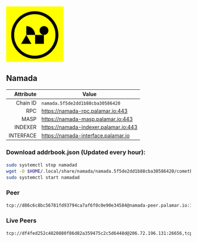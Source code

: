 ![Logo](https://raw.githubusercontent.com/Pa1amar/mainnets/refs/heads/main/namada/logo.png)
## Namada
| Attribute | Value |
|----------:|-------|
| Chain ID         | `namada.5f5de2dd1b88cba30586420` |
| RPC  | https://namada-rpc.palamar.io:443 |
| MASP  | https://namada-masp.palamar.io:443 |
| INDEXER | https://namada-indexer.palamar.io:443 |
| INTERFACE | https://namada-interface.palamar.io |

### Download addrbook.json (Updated every hour):
```bash
sudo systemctl stop namadad
wget -O $HOME/.local/share/namada/namada.5f5de2dd1b88cba30586420/cometbft/config/addrbook.json https://storage.palamar.io/mainnet/namada/addrbook.json
sudo systemctl start namadad
```
### Peer
```bash
tcp://d86c6c8bc56781fd93794ca7af6f0c0e90e34584@namada-peer.palamar.io:16656
```



















































































































































































































































































































































































































































































































































### Live Peers
```
tcp://df4fed252c4820880f86d82a359475c2c5d6448d@206.72.196.131:26656,tcp://0834884bad0e0e4a21e8dc2a1df753a2887a5900@46.250.254.58:26656,tcp://1cb0c9813db48396b31976443a1cd88b73e0fb05@95.216.78.215:26656,tcp://f599bec873183d371ae22f89195d3ced22dda2f3@46.4.29.231:5000,tcp://7b2fcfb157212fe24797153b8dc30e05285285f4@212.83.33.148:26602,tcp://ebc272824924ea1a27ea3183dd0b9ba713494f83@185.16.39.158:26656,tcp://5a7f398e1517fd661689449971a4ec26dd0bea5e@80.241.215.77:26656,tcp://f29ae19de1f7baf675f04aa6bde5f1861ad728d2@93.159.130.4:27656,tcp://509f1e843cf881650a4151aa804ddd7a7188e88f@195.201.197.246:32656,tcp://e461529f0cfc2520dbad23d402906924fef602f9@65.109.26.242:26656,tcp://04affb50117ef548cbf7d1ddb1e6416dec0645ae@65.108.75.179:14656
```
